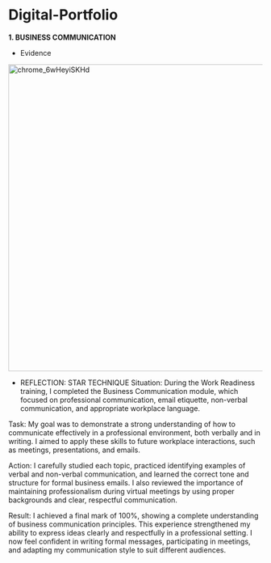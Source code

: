 # Digital-Portfolio
**1. BUSINESS COMMUNICATION**

- Evidence
 <img width="1366" height="607" alt="chrome_6wHeyiSKHd" src="https://github.com/user-attachments/assets/db014a1b-8728-467f-8d5f-687b5c87ee57" />

- REFLECTION: STAR TECHNIQUE
Situation:
During the Work Readiness training, I completed the Business Communication module, which focused on professional communication, email etiquette, non-verbal communication, and appropriate workplace language.

Task:
My goal was to demonstrate a strong understanding of how to communicate effectively in a professional environment, both verbally and in writing. I aimed to apply these skills to future workplace interactions, such as meetings, presentations, and emails.

Action:
I carefully studied each topic, practiced identifying examples of verbal and non-verbal communication, and learned the correct tone and structure for formal business emails. I also reviewed the importance of maintaining professionalism during virtual meetings by using proper backgrounds and clear, respectful communication.

Result:
I achieved a final mark of 100%, showing a complete understanding of business communication principles. This experience strengthened my ability to express ideas clearly and respectfully in a professional setting. I now feel confident in writing formal messages, participating in meetings, and adapting my communication style to suit different audiences.

